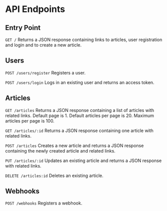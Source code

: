 # API Endpoints

## Entry Point

`GET /`
Returns a JSON response containing links to articles, user registration and login and to create a new article.

## Users

`POST /users/register`
Registers a user.

`POST /users/login`
Logs in an existing user and returns an access token.

## Articles

`GET /articles`
Returns a JSON response containing a list of articles with related links. Default page is 1. Default articles per page is 20. Maximum articles per page is 100.

`GET /articles/:id`
Returns a JSON response containing one article with related links.

`POST /articles`
Creates a new article and returns a JSON response containing the newly created article and related links.

`PUT /articles/:id`
Updates an existing article and returns a JSON response with related links.

`DELETE /articles:id`
Deletes an existing article.

## Webhooks

`POST /webhooks`
Registers a webhook.
